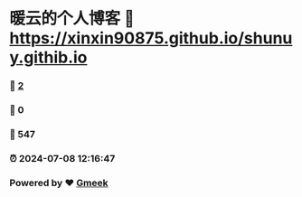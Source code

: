 # 暖云的个人博客 :link: https://xinxin90875.github.io/shunuy.githib.io 
### :page_facing_up: [2](https://xinxin90875.github.io/shunuy.githib.io/tag.html) 
### :speech_balloon: 0 
### :hibiscus: 547 
### :alarm_clock: 2024-07-08 12:16:47 
### Powered by :heart: [Gmeek](https://github.com/Meekdai/Gmeek)
